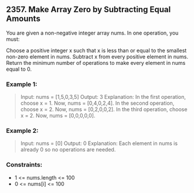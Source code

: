 ## 2357. Make Array Zero by Subtracting Equal Amounts
You are given a non-negative integer array nums. In one operation, you must:

Choose a positive integer x such that x is less than or equal to the smallest non-zero element in nums.
Subtract x from every positive element in nums.
Return the minimum number of operations to make every element in nums equal to 0.

### Example 1:

> Input: nums = [1,5,0,3,5]
> Output: 3
> Explanation:
> In the first operation, choose x = 1. Now, nums = [0,4,0,2,4].
> In the second operation, choose x = 2. Now, nums = [0,2,0,0,2].
> In the third operation, choose x = 2. Now, nums = [0,0,0,0,0].

### Example 2:

> Input: nums = [0]
> Output: 0
> Explanation: Each element in nums is already 0 so no operations are needed.

### Constraints:

- 1 <= nums.length <= 100
- 0 <= nums[i] <= 100